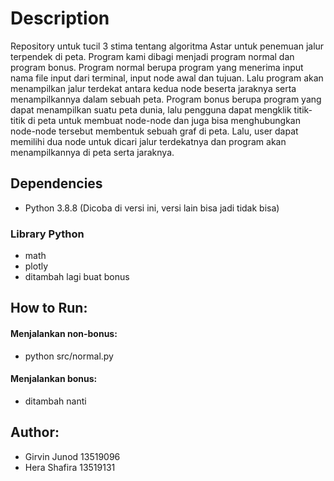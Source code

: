 # Description
Repository untuk tucil 3 stima tentang algoritma Astar untuk penemuan jalur terpendek di peta. 
Program kami dibagi menjadi program normal dan program bonus. 
Program normal berupa program yang menerima input nama file input dari terminal, input node awal dan tujuan. 
Lalu program akan menampilkan jalur terdekat antara kedua node beserta jaraknya serta menampilkannya dalam sebuah peta.
Program bonus berupa program yang dapat menampilkan suatu peta dunia, lalu pengguna dapat mengklik titik-titik di peta untuk
membuat node-node dan juga bisa menghubungkan node-node tersebut membentuk sebuah graf di peta. Lalu, user dapat memilihi dua node
untuk dicari jalur terdekatnya dan program akan menampilkannya di peta serta jaraknya.
## Dependencies
- Python 3.8.8 (Dicoba di versi ini, versi lain bisa jadi tidak bisa)
### Library Python
- math
- plotly
- ditambah lagi buat bonus

## How to Run:

#### Menjalankan non-bonus:
- python src/normal.py
#### Menjalankan bonus:
- ditambah nanti

## Author:
- Girvin Junod 13519096
- Hera Shafira 13519131
